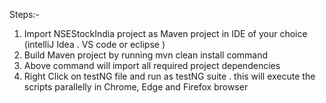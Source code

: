Steps:-
1) Import NSEStockIndia project as Maven project in IDE of your choice (intelliJ Idea . VS code or eclipse )
2) Build Maven project by running mvn clean install command 
3) Above command will import all required project dependencies 
4) Right Click on testNG file and run as testNG suite . this will execute the scripts parallelly in Chrome, Edge and Firefox browser
